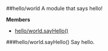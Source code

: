 <a name="module_hello/world"></a>
##hello/world
A module that says hello!

**Members**

* [hello/world.sayHello()](#module_hello/world.sayHello)

<a name="module_hello/world.sayHello"></a>
###hello/world.sayHello()
Say hello.

